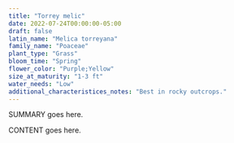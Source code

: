 ```yaml
---
title: "Torrey melic"
date: 2022-07-24T00:00:00-05:00
draft: false
latin_name: "Melica torreyana"
family_name: "Poaceae"
plant_type: "Grass"
bloom_time: "Spring"
flower_color: "Purple;Yellow"
size_at_maturity: "1-3 ft"
water_needs: "Low"
additional_characteristices_notes: "Best in rocky outcrops."
---
```


SUMMARY goes here.

<!--more-->

CONTENT goes here.